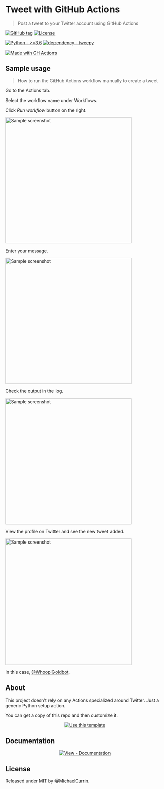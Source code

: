 # Tweet with GitHub Actions
> Post a tweet to your Twitter account using GitHub Actions

[![GitHub tag](https://img.shields.io/github/tag/MichaelCurrin/tweet-gh-actions-py?include_prereleases=&sort=semver)](https://github.com/MichaelCurrin/tweet-gh-actions-py/releases/)
[![License](https://img.shields.io/badge/License-MIT-blue)](#license)

[![Python - >=3.6](https://img.shields.io/badge/Python->=3.6-blue?logo=python&logoColor=white)](https://python.org)
[![dependency - tweepy](https://img.shields.io/badge/dependency-tweepy-blue)](https://pypi.org/project/tweepy)

[![Made with GH Actions](https://img.shields.io/badge/CI-GitHub_Actions-blue?logo=github-actions&logoColor=white)](https://github.com/features/actions)


## Sample usage
> How to run the GitHub Actions workflow manually to create a tweet

Go to the Actions tab.

Select the workflow name under Workflows.

Click _Run workflow_ button on the right.

<img src="/_media/workflow-1.png" alt="Sample screenshot" title="Sample screenshot" width="400" />

Enter your message.

<img src="/_media/workflow-2.png" alt="Sample screenshot" title="Sample screenshot" width="400" />

Check the output in the log.

<img src="/_media/workflow-3.png" alt="Sample screenshot" title="Sample screenshot" width="400" />

View the profile on Twitter and see the new tweet added.

<img src="/_media/created-tweet.png" alt="Sample screenshot" title="Sample screenshot" width="400" />

In this case, [@WhoopiGoldbot](https://twitter.com/whoopigoldbot).


## About

This project doesn't rely on any Actions specialized around Twitter. Just a generic Python setup action.

You can get a copy of this repo and then customize it.

<div align="center">

[![Use this template](https://img.shields.io/badge/Generate-Use_this_template-2ea44f?style=for-the-badge)](https://github.com/MichaelCurrin/tweet-gh-actions-py/generate)

</div>


## Documentation

<div align="center">

[![View - Documentation](https://img.shields.io/badge/View-Documentation-blue?style=for-the-badge)](/docs/)

</div>


## License

Released under [MIT](/LICENSE) by [@MichaelCurrin](https://github.com/MichaelCurrin).
